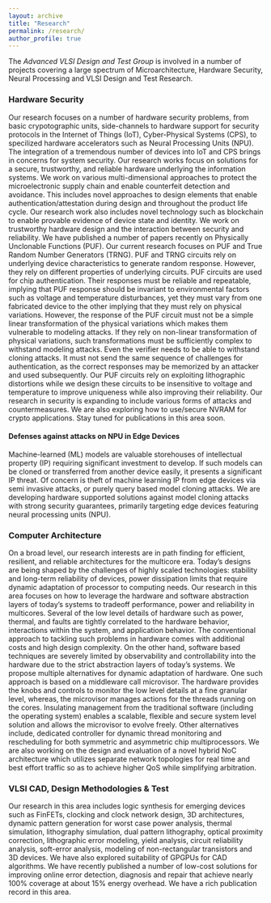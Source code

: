 ```yaml
---
layout: archive
title: "Research"
permalink: /research/
author_profile: true
---
```


 
The *Advanced VLSI Design and Test Group* is involved in a number of projects covering a large spectrum of Microarchitecture, 
Hardware Security, Neural Processing and VLSI Design and Test Research.

### Hardware Security

Our research focuses on a number of hardware security problems, from basic crypotographic units, side-channels to hardware 
support for security protocols in the Internet of Things (IoT), Cyber-Physical Systems (CPS), to specilized hardware 
accelerators such as Neural Processing Units (NPU). 
The integration of a tremendous number of devices into IoT and CPS brings in concerns for system security. 
Our research works focus on solutions for a secure, trustworthy, and reliable hardware underlying the information systems. 
We work on various multi-dimensional approaches to protect the microelectronic supply chain and enable counterfeit detection 
and avoidance. This includes novel approaches to design elements that enable authentication/attestation during design and 
throughout the product life cycle. Our research work also includes novel technology such as blockchain to enable provable 
evidence of device state and identity. 
We work on trustworthy hardware design and the interaction between security and reliability. We have published a number of 
papers recently on Physically Unclonable Functions (PUF). Our current research focuses on PUF and True Random Number 
Generators (TRNG). PUF and TRNG circuits rely on underlying device characteristics to generate random response. 
However, they rely on different properties of underlying circuits. PUF circuits are used for chip authentication. 
Their responses must be reliable and repeatable, implying that PUF response should be invariant to environmental factors 
such as voltage and temperature disturbances, yet they must vary from one fabricated device to the other implying that they 
must rely on physical variations. However, the response of the PUF circuit must not be a simple 
linear transformation of the physical variations which makes them vulnerable to modeling attacks. 
If they rely on non-linear transformation of physical variations, such transformations must be sufficiently 
complex to withstand modeling attacks. Even the verifier needs to be able to withstand cloning attacks. 
It must not send the same sequence of challenges for authentication, as the correct responses may be memorized 
by an attacker and used subsequently. Our PUF circuits rely on exploiting lithographic distortions while we design 
these circuits to be insensitive to voltage and temperature to improve uniqueness while also improving their reliability. 
Our research in security is expanding to include various forms of attacks and countermeasures. 
We are also exploring how to use/secure NVRAM for crypto applications. Stay tuned for publications in this area soon.

#### Defenses against attacks on NPU in Edge Devices

Machine-learned (ML) models are valuable storehouses of intellectual property (IP) 
requiring significant investment to develop. 
If such models can be cloned or transferred from another device easily, 
it presents a significant IP threat. 
Of concern is theft of machine learning IP from edge devices via semi invasive attacks, or purely
query based model cloning attacks. We are developing hardware supported solutions against model cloning attacks
with strong security guarantees, primarily targeting edge devices featuring neural processing units (NPU).


### Computer Architecture

On a broad level, our research interests are in path finding for efficient, resilient, and reliable architectures for the multicore era. 
Today’s designs are being shaped by the challenges of highly scaled technologies: stability and long-term reliability of devices, 
power dissipation limits that require dynamic adaptation of processor to computing needs. 
Our research in this area focuses on how to leverage the hardware and software abstraction layers of today’s systems to tradeoff performance, 
power and reliability in multicores. Several of the low level details of hardware such as power, thermal, and faults are tightly correlated 
to the hardware behavior, interactions within the system, and application behavior. The conventional approach to tackling such problems in hardware 
comes with additional costs and high design complexity. On the other hand, software based techniques are severely limited by observability 
and controllability into the hardware due to the strict abstraction layers of today’s systems. We propose multiple alternatives for dynamic 
adaptation of hardware. One such approach is based on a middleware call microvisor. The hardware provides the knobs and controls to monitor 
the low level details at a fine granular level, whereas, the microvisor manages actions for the threads running on the cores. Insulating 
management from the traditional software (including the operating system) enables a scalable, flexible and secure system level solution and 
allows the microvisor to evolve freely. Other alternatives include, dedicated controller for dynamic thread monitoring and rescheduling for 
both symmetric and asymmetric chip multiprocessors. We are also working on the design and evaluation of a novel hybrid NoC architecture which 
utilizes separate network topologies for real time and best effort traffic so as to achieve higher QoS while simplifying arbitration.

### VLSI CAD, Design Methodologies & Test

Our research in this area includes logic synthesis for emerging devices such as FinFETs, clocking and clock network design, 3D architectures, dynamic pattern generation for worst case power analysis, thermal simulation, lithography simulation, dual pattern lithography, optical proximity correction, lithographic error modeling, yield analysis, circuit reliability analysis, soft-error analysis, modeling of non-rectangular transistors and 3D devices. We have also explored suitability of GPGPUs for CAD algorithms. We have recently published a number of low-cost solutions for improving online error detection, diagnosis and repair that achieve nearly 100% coverage at about 15% energy overhead. We have a rich publication record in this area.
